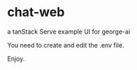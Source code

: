# chat-web

a tanStack Serve example UI for george-ai

You need to create and edit the .env file.

Enjoy.
